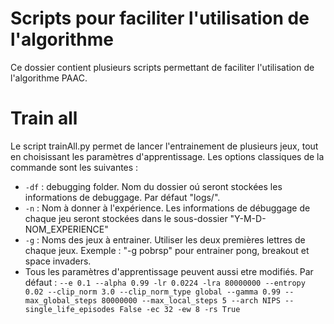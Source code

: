 # Scripts pour faciliter l'utilisation de l'algorithme
Ce dossier contient plusieurs scripts permettant de faciliter l'utilisation de l'algorithme PAAC.

# Train all
Le script trainAll.py permet de lancer l'entrainement de plusieurs jeux, tout en choisissant les paramètres d'apprentissage. Les options classiques de la commande sont les suivantes :
* ``` -df ``` : debugging folder. Nom du dossier oú seront stockées les informations de debuggage. Par défaut "logs/".
* ``` -n ``` : Nom à donner à l'expérience. Les informations de débuggage de chaque jeu seront stockées dans le sous-dossier "Y-M-D-NOM_EXPERIENCE"
* ``` -g ``` : Noms des jeux à entrainer. Utiliser les deux premières lettres de chaque jeux. Exemple : "-g pobrsp" pour entrainer pong, breakout et space invaders.
* Tous les paramètres d'apprentissage peuvent aussi etre modifiés. Par défaut :
``` --e 0.1 --alpha 0.99 -lr 0.0224 -lra 80000000 --entropy 0.02 --clip_norm 3.0 --clip_norm_type global --gamma 0.99 --max_global_steps 80000000 --max_local_steps 5 --arch NIPS --single_life_episodes False -ec 32 -ew 8 -rs True ```
